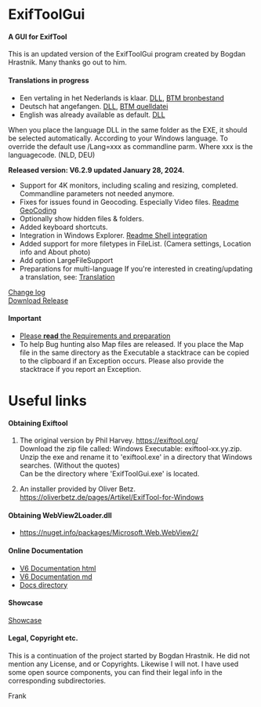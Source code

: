 # ExifToolGui
<h4>A GUI for ExifTool</h4>

This is an updated version of the ExifToolGui program created by Bogdan Hrastnik. Many thanks go out to him.

<h4>Translations in progress</h4>

- Een vertaling in het Nederlands is klaar. [DLL](Translation/ExifToolGui.NLD), [BTM bronbestand](Translation/ExifToolGUI_nl.xlat)<br>
- Deutsch hat angefangen. [DLL](Translation/ExifToolGui.DEU), [BTM quelldatei](Translation/ExifToolGUI_de.xlat)<br>
- English was already available as default. [DLL](Translation/ExifToolGui.ENU)<br>

When you place the language DLL in the same folder as the EXE, it should be selected automatically. According to your Windows language. 
To override the default use /Lang=xxx as commandline parm. Where xxx is the languagecode. (NLD, DEU)

<b>Released version: <b>V6.2.9</b> updated January 28, 2024.</b><br>

- Support for 4K monitors, including scaling and resizing, completed. Commandline parameters not needed anymore.<br>
- Fixes for issues found in Geocoding. Especially Video files. [Readme GeoCoding](Docs/Readme%20GeoCoding.txt)<br>
- Optionally show hidden files & folders.<br>
- Added keyboard shortcuts.<br>
- Integration in Windows Explorer. [Readme Shell integration](Docs/Readme%20Shell%20integration.txt)<br>
- Added support for more filetypes in FileList. (Camera settings, Location info and About photo)<br>
- Add option LargeFileSupport<br>
- Preparations for multi-language
  If you're interested in creating/updating a translation, see: [Translation](Translation/README.md) <br>

[Change log](Docs/changelog.txt)<br>
[Download Release](https://github.com/FrankBijnen/ExifToolGui/releases/latest)<br>

<h4>Important</h4>

- [Please <b>read</b> the Requirements and preparation](https://github.com/FrankBijnen/ExifToolGui/blob/main/Docs/ExifToolGUI_V6.md/#m_reqs_general)<br>
- To help Bug hunting also Map files are released. If you place the Map file in the same directory as the Executable
a stacktrace can be copied to the clipboard if an Exception occurs. Please also provide the stacktrace if you report an Exception.<br>

# Useful links

<h4>Obtaining Exiftool</h4>

1) The original version by Phil Harvey. https://exiftool.org/ <br>
   Download the zip file called: Windows Executable: exiftool-xx.yy.zip. <br>
   Unzip the exe and rename it to 'exiftool.exe' in a directory that Windows searches. (Without the quotes) <br>
   Can be the directory where 'ExifToolGui.exe' is located.

2) An installer provided by Oliver Betz. https://oliverbetz.de/pages/Artikel/ExifTool-for-Windows

<h4>Obtaining WebView2Loader.dll</h4>

-  https://nuget.info/packages/Microsoft.Web.WebView2/

<h4>Online Documentation</h4>

 - [V6 Documentation html](https://htmlpreview.github.io/?https://github.com/FrankBijnen/ExifToolGui/blob/main/Docs/ExifToolGUI_V6.md)
 - [V6 Documentation md](/Docs/ExifToolGUI_V6.md)
 - [Docs directory](Docs/)

<h4>Showcase</h4>

[Showcase](Docs/ShowCase/ShowCase.md)<br>

<h4>Legal, Copyright etc.</h4>

This is a continuation of the project started by Bogdan Hrastnik. He did not mention any License, and or Copyrights. Likewise I will not. 
I have used some open source components, you can find their legal info in the corresponding subdirectories.


Frank
